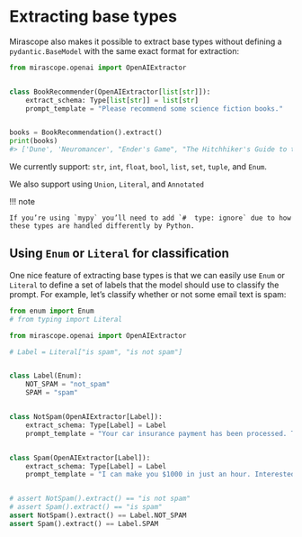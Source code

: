 # Extracting base types

Mirascope also makes it possible to extract base types without defining a `pydantic.BaseModel` with the same exact format for extraction:

```python
from mirascope.openai import OpenAIExtractor


class BookRecommender(OpenAIExtractor[list[str]]):
    extract_schema: Type[list[str]] = list[str]
	prompt_template = "Please recommend some science fiction books."


books = BookRecommendation().extract()
print(books)
#> ['Dune', 'Neuromancer', "Ender's Game", "The Hitchhiker's Guide to the Galaxy", 'Foundation', 'Snow Crash']
```

We currently support: `str`, `int`, `float`, `bool`, `list`, `set`, `tuple`, and `Enum`.

We also support using `Union`, `Literal`, and `Annotated` 

!!! note

    If you’re using `mypy` you’ll need to add `#  type: ignore` due to how these types are handled differently by Python.

## Using `Enum` or `Literal` for classification

One nice feature of extracting base types is that we can easily use `Enum` or `Literal` to define a set of labels that the model should use to classify the prompt. For example, let’s classify whether or not some email text is spam:

```python
from enum import Enum
# from typing import Literal

from mirascope.openai import OpenAIExtractor

# Label = Literal["is spam", "is not spam"]


class Label(Enum):
    NOT_SPAM = "not_spam"
    SPAM = "spam"


class NotSpam(OpenAIExtractor[Label]):
    extract_schema: Type[Label] = Label
    prompt_template = "Your car insurance payment has been processed. Thank you for your business."


class Spam(OpenAIExtractor[Label]):
    extract_schema: Type[Label] = Label
    prompt_template = "I can make you $1000 in just an hour. Interested?"


# assert NotSpam().extract() == "is not spam"
# assert Spam().extract() == "is spam"
assert NotSpam().extract() == Label.NOT_SPAM
assert Spam().extract() == Label.SPAM
```
